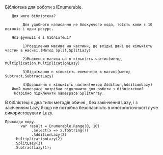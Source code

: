 Бібліотека для роботи з IEnumerable<T>.
        
       Для чого бібліотека?
       
            Для удобного написання не блокуючого кода, тоїсть коли є 10 потоків і один ресурс.
       
       Які функції є в бібліотеці?
       
	        1)Розділення масива на частини, де вхідні дані це кількість частин в масиві.(Метод Split,SplitLazy)
        
	        2)Множення масива на n кількість частин(метод Multiplication,MultiplicationLazy)
        
        	3)Віднімання n кількість елементів в масиві(метод Subtract,SubtractLazy)
        
	        4)Додавання n кількість частин(метод Addition,AdditionLazy)
	   Який namespace потрібно підключити для роботи з бібліотекою?
		Потрібно підключити namespace SplitArray.
В бібліотеці є два типи методів обичні , без закінчення Lazy, і з закіченням Lazy.Якщо не потрібна безопасність в многопоточності луче використовувати Lazy.
	
	Приклади коду.
	       var result = Enumerable.Range(0, 10)
                .Select(x => x.ToString())
                .AdditionLazy(2)
		.MultiplicationLazy(2)
		.SplitLazy(3)
		.SubtractLazy(1);
		
		
